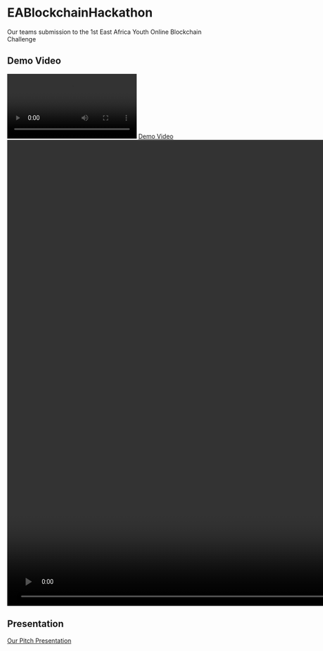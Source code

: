 # EABlockchainHackathon
Our teams submission to the 1st East Africa Youth Online Blockchain Challenge

## Demo Video
![](vybeid-demo.mp4)
[Demo Video](vybeid-demo.mp4)
<video width="1920" height="1080" controls>
  <source src="vybeid-demo.mp4" type="video/mp4">
</video>

## Presentation
[Our Pitch Presentation](UNODC_Hackathon_2020.pdf)

